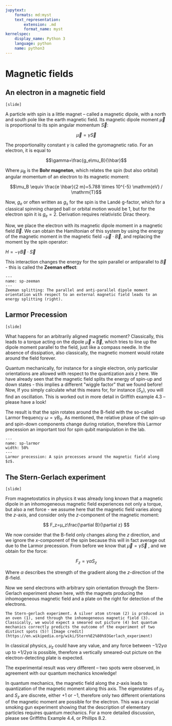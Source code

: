 ```yaml
---
jupytext:
    formats: md:myst
    text_representation:
        extension: .md
        format_name: myst
kernelspec:
    display_name: Python 3
    language: python
    name: python3
---
```


# Magnetic fields

<!-- Griffiths 4.4.2(but much better text in Ph8.2 -->

## An electron in a magnetic field

`[slide]`

A particle with spin is a little magnet – called a magnetic dipole, with a north and south pole like the earth magnetic field. Its magnetic dipole moment $\vec{\mu}$ is proportional to its spin angular momentum $\vec{S}$:

$$\vec{\mu}=\gamma\vec{S}$$ 

The proportionality constant $\gamma$ is called the gyromagnetic ratio. For an electron, it is equal to 

$$\gamma=\frac{g_e\mu_B}{\hbar}$$

Where $\mu_B$ is the **Bohr magneton**, which relates the spin (but also orbital) angular momentum of an electron to its magnetic moment:

$$\mu_B \equiv \frac{e \hbar}{2 m}=5.788 \times 10^{-5} \mathrm{eV} / \mathrm{T}$$

Now, $g_e$ or often written as $g_s$ for the spin is the Landé g-factor, which for a classical spinning charged ball or orbital motion would be $1$, but for the electron spin it is $g_e=2$. Derivation requires relativistic Dirac theory.

 Now, we place the electron with its magnetic dipole moment in a magnetic field $\vec{B}$. We can obtain the Hamiltonian of this system by using the energy of the magnetic moment in the magnetic field $-\vec{\mu}\cdot\vec{B}$, and replacing the moment by the spin operator:

$H=-\gamma\vec{B}\cdot\vec{S}$

This interaction changes the energy for the spin parallel or antiparallel to $\vec{B}$ - this is called the **Zeeman effect**:

```{figure} figures/spin/zeeman.png
---
name: sp-zeeman
---
Zeeman splitting: The parallel and anti-parallel dipole moment orientation with respect to an external magnetic field leads to an energy splitting (right).
```


## Larmor Precession

`[slide]`

What happens for an arbitrarily aligned magnetic moment? Classically, this leads to a torque acting on the dipole $\vec{\mu}\times\vec{B}$, which tries to line up the dipole moment parallel to the field, just like a compass needle. In the absence of dissipation, also classically, the magnetic moment would rotate around the field forever.

Quantum mechanically, for instance for a single electron, only particular orientations are allowed with respect to the quantization axis $z$ here. We have already seen that the magnetic field splits the energy of spin-up and down states - this implies a different "wiggle factor" that we found before! Now, If you simply calculate what this means for, for instance $\langle S_x\rangle$, you will find an oscillation. This is worked out in more detail in Griffith example 4.3 – please have a look!

The result is that the spin rotates around the B-field with the so-called Larmor frequency $\omega=\gamma B_0$. As mentioned, the relative phase of the spin-up and spin-down components change during rotation, therefore this Larmor precession an important tool for spin qubit manipulation in the lab.

```{figure} figures/spin/larmor.png
---
name: sp-larmor
width: 50%
---
Larmor precession: A spin precesses around the magnetic field along $z$.
```

## The Stern-Gerlach experiment

`[slide]`
<!-- [Griffith example 4.4] -->

From magnetostatics in physics it was already long known that a magnetic dipole in an inhomogeneous magnetic field experiences not only a torque, but also a net force - we assume here that the magnetic field varies along the $z$-axis, and consider only the $z$-component of the magnetic moment:

$$
F_z=µ_z\frac{\partial B}{\partial z}
$$

We now consider that the B-field only changes along the $z$ direction, and we ignore the $x$-component of the spin because this will in fact average out due to the Larmor precession. From before we know that $\vec{\mu}=\gamma \vec{S}$ , and we obtain for the force:

$$
F_z=\gamma\alpha S_z
$$

Where $\alpha$ describes the strength of the gradient along the $z$-direction of the $B$-field.

Now we send electrons with arbitrary spin orientation through the Stern-Gerlach experiment shown here, with the magnets producing the inhomogeneous magnetic field and a plate on the right for detection of the electrons. 


```{figure} figures/spin/stern-gerlach.png
The Stern-gerlach experiment. A silver atom stream (2) is produced in an oven (1), send through the inhomogeneous magnetic field (3). Classically, we would expect a smeared out picture (4) but quantum mechanics correctly predicts the outcome of the experiment of two distinct spots (5)! [Image credit](https://en.wikipedia.org/wiki/Stern%E2%80%93Gerlach_experiment)
``````

In classical physics, $\mu_z$ could have any value, and any force between $-1/2 \gamma\alpha$ up to $+1/2 \gamma\alpha$ is possible, therefore a vertically smeared-out picture on the electron-detecting plate is expected.

The experimental result was very different – two spots were observed, in agreement with our quantum mechanics knowledge!

In quantum mechanics, the magnetic field along the $z$-axis leads to quantization of the magnetic moment along this axis. The eigenstates of $\mu_z$ and $S_z$ are discrete, either $+1$ or $-1$, therefore only two different orientations of the magnetic moment are possible for the electron. This was a crucial smoking gun experiment showing that the description of elementary particles requires quantum mechanics.
For a more detailed discussion, please see Griffiths Example 4.4, or Phillips 8.2.


